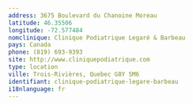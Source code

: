 ```yaml
---
address: 3675 Boulevard du Chanoine Moreau
latitude: 46.35506
longitude: -72.577484
nomclinique: Clinique Podiatrique Legaré & Barbeau
pays: Canada
phone: (819) 693-9393
site: http://www.cliniquepodiatrique.com
type: location
ville: Trois-Rivières, Quebec G8Y 5M6
identifiant: clinique-podiatrique-legare-barbeau
i18nlanguage: fr
---
```


